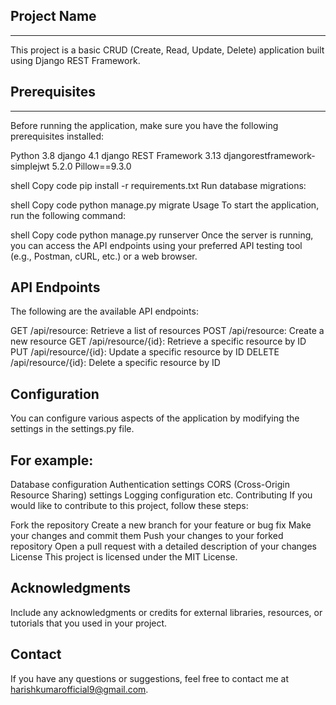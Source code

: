 ## Project Name
---------------
This project is a basic CRUD (Create, Read, Update, Delete) application built using Django REST Framework.

## Prerequisites
---------------
Before running the application, make sure you have the following prerequisites installed:

Python 3.8
django 4.1
django REST Framework 3.13
djangorestframework-simplejwt 5.2.0
Pillow==9.3.0

shell
Copy code
pip install -r requirements.txt
Run database migrations:

shell
Copy code
python manage.py migrate
Usage
To start the application, run the following command:

shell
Copy code
python manage.py runserver
Once the server is running, you can access the API endpoints using your preferred API testing tool (e.g., Postman, cURL, etc.) or a web browser.

API Endpoints
---------------
The following are the available API endpoints:

GET /api/resource: Retrieve a list of resources
POST /api/resource: Create a new resource
GET /api/resource/{id}: Retrieve a specific resource by ID
PUT /api/resource/{id}: Update a specific resource by ID
DELETE /api/resource/{id}: Delete a specific resource by ID

Configuration
-------------
You can configure various aspects of the application by modifying the settings in the settings.py file.

For example:
---------------

Database configuration
Authentication settings
CORS (Cross-Origin Resource Sharing) settings
Logging configuration
etc.
Contributing
If you would like to contribute to this project, follow these steps:

Fork the repository
Create a new branch for your feature or bug fix
Make your changes and commit them
Push your changes to your forked repository
Open a pull request with a detailed description of your changes
License
This project is licensed under the MIT License.

Acknowledgments
----------------
Include any acknowledgments or credits for external libraries, resources, or tutorials that you used in your project.

Contact
--------
If you have any questions or suggestions, feel free to contact me at harishkumarofficial9@gmail.com.


